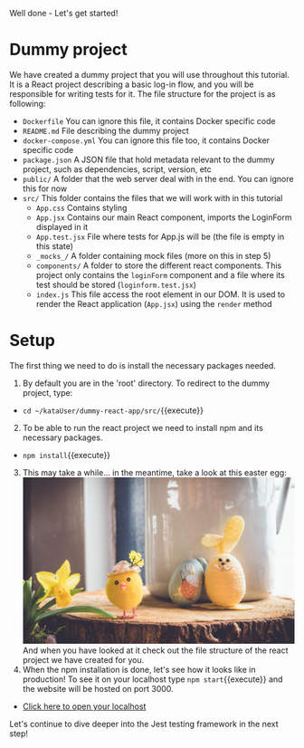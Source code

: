 Well done - Let's get started!

# Dummy project
We have created a dummy project that you will use throughout this tutorial. It is a React project describing a basic log-in flow, and you will be responsible for writing tests for it. The file structure for the project is as following:
- `Dockerfile`  You can ignore this file, it contains Docker specific code
- `README.md`   File describing the dummy project
- `docker-compose.yml`  You can ignore this file too, it contains Docker specific code
- `package.json`    A JSON file that hold metadata relevant to the dummy project, such as dependencies, script, version, etc
- `public/`     A folder that the web server deal with in the end. You can ignore this for now
- `src/`    This folder contains the files that we will work with in this tutorial
    - `App.css` Contains styling 
    - `App.jsx` Contains our main React component, imports the LoginForm displayed in it
    - `App.test.jsx` File where tests for App.js will be (the file is empty in this state)
    - `_mocks_/` A folder containing mock files (more on this in step 5)
    - `components/` A folder to store the different react components. This project only contains the `loginForm` component and a file where its test should be stored (`loginform.test.jsx`)
    - `index.js` This file access the root element in our DOM. It is used to render the React application (`App.jsx`) using the `render` method

# Setup
The first thing we need to do is install the necessary packages needed.
1. By default you are in the 'root' directory. To redirect to the dummy project, type:
 - `cd ~/kataUser/dummy-react-app/src/`{{execute}}
2. To be able to run the react project we need to install npm and its necessary packages.
 - `npm install`{{execute}}
3. This may take a while... in the meantime, take a look at this easter egg: ![easteregg](./assets/easterEgg.png) And when you have looked at it check out the file structure of the react project we have created for you. 
4. When the npm installation is done, let's see how it looks like in production! To see it on your localhost type `npm start`{{execute}} and the website will be hosted on port 3000.
 - [Click here to open your localhost](https://[[HOST_SUBDOMAIN]]-3000-[[KATACODA_HOST]].environments.katacoda.com/)

Let's continue to dive deeper into the Jest testing framework in the next step!






